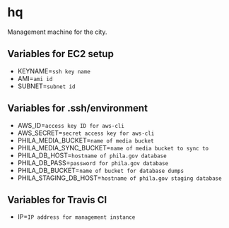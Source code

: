 # hq

Management machine for the city.


## Variables for EC2 setup

- KEYNAME=`ssh key name`
- AMI=`ami id`
- SUBNET=`subnet id`


## Variables for .ssh/environment

- AWS_ID=`access key ID for aws-cli`
- AWS_SECRET=`secret access key for aws-cli`
- PHILA_MEDIA_BUCKET=`name of media bucket`
- PHILA_MEDIA_SYNC_BUCKET=`name of media bucket to sync to`
- PHILA_DB_HOST=`hostname of phila.gov database`
- PHILA_DB_PASS=`password for phila.gov database`
- PHILA_DB_BUCKET=`name of bucket for database dumps`
- PHILA_STAGING_DB_HOST=`hostname of phila.gov staging database`


## Variables for Travis CI

- IP=`IP address for management instance`
